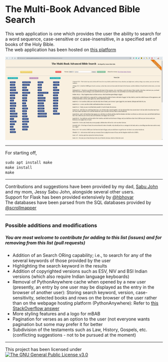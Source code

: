 # The Multi-Book Advanced Bible Search

This web application is one which provides the user the ability to search for a word sequence, case-sensitive or case-insensitive, in a specified set of books of the Holy Bible.  
The web application has been hosted on [this platform](http://aaronjs.pythonanywhere.com/)

![A Search Example](./mBAB.png "Searching for 'saviour' in the NKJV version of the entire Bible")
***
For starting off,  

    sudo apt install make  
    make install  
    make

***
Contributions and suggestions have been provided by my dad, [Sabu John](https://www.facebook.com/sabu.john.104) and my mom, Jessy Sabu John, alongside several other users.  
Support for Flask has been provided extensively by [@hbhoyar](https://github.com/hbhoyar)  
The databases have been parsed from the SQL databases provided by [@scrollmapper](https://github.com/scrollmapper)

***
### Possible additions and modifications
##### You are most welcome to contribute for adding to this list (issues) and for removing from this list (pull requests)

* Addition of an Search ORing capability; i.e., to search for any of the several keywords of those provided by the user
* Highlighting the search keyword in the results
* Addition of copyrighted versions such as ESV, NIV and BSI Indian versions (which also require Indian language keyboards)
* Removal of PythonAnywhere cache when opened by a new user (presently, an entry by one user may be displayed as the entry in the browser of another user): Storing search keyword, version, case-sensitivity, selected books and rows on the browser of the user rather than on the webpage hosting platform (PythonAnywhere): Refer to [this StackOverflow answer](https://stackoverflow.com/a/16206342/6539635)
* More styling features and a logo for mBAB
* Pagination for verses as an option to the user (not everyone wants pagination but some may prefer it for better
* Subdivision of the testaments such as Law, History, Gospels, etc. (conflicting suggestions - not to be pursued at the moment)

***
This project has been licensed under [![The GNU General Public License v3.0](https://www.gnu.org/graphics/gplv3-88x31.png "The GNU General Public License v3.0")](https://www.gnu.org/licenses/gpl-3.0.en.html)
